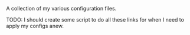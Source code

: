 A collection of my various configuration files.

TODO: I should create some script to do all these links
for when I need to apply my configs anew.

